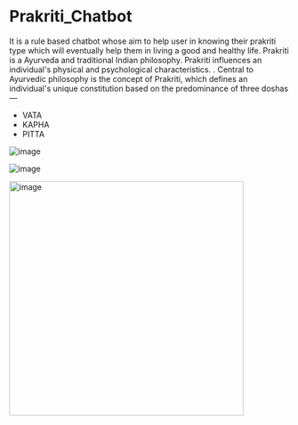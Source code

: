 # Prakriti_Chatbot
It is a rule based chatbot whose aim to help user in knowing their prakriti type which will
eventually help them in living a good and healthy life.
Prakriti is a Ayurveda and traditional Indian philosophy.
Prakriti influences an individual's physical and psychological characteristics.
. Central to Ayurvedic philosophy is the concept of Prakriti, which defines an individual's unique constitution based on the predominance of three doshas—
- VATA
- KAPHA
- PITTA


![image](https://github.com/MitaliSachan/Prakriti_Chatbot/assets/95533074/28ea4c3c-be2b-40cf-8a0e-6c45b6ad01e2)



![image](https://github.com/MitaliSachan/Prakriti_Chatbot/assets/95533074/4e30b4f4-8b5d-4106-9bc3-28f050b7acb6)


<img width="421" alt="image" src="https://github.com/MitaliSachan/Prakriti_Chatbot/assets/95533074/1f083f59-5358-41c4-8413-55171362d643">
